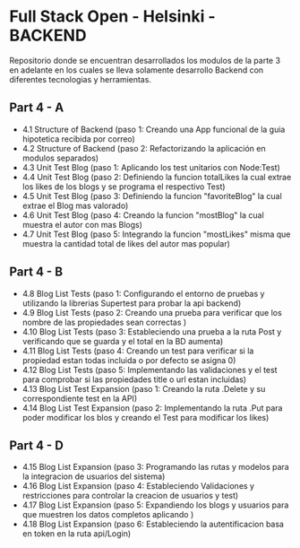 # Full Stack Open - Helsinki - BACKEND

Repositorio donde se encuentran desarrollados los modulos de la parte 3 en adelante en los cuales se lleva solamente desarrollo Backend
con diferentes tecnologias y herramientas.

## Part 4 - A 

- 4.1 Structure of Backend (paso 1: Creando una App funcional de la guia hipotetica recibida por correo)
- 4.2 Structure of Backend (paso 2: Refactorizando la aplicación en modulos separados)
- 4.3 Unit Test Blog (paso 1: Aplicando los test unitarios con Node:Test)
- 4.4 Unit Test Blog (paso 2: Definiendo la funcion totalLikes la cual extrae los likes de los blogs y se programa el respectivo Test)
- 4.5 Unit Test Blog (paso 3: Definiendo la funcion "favoriteBlog" la cual extrae el Blog mas valorado) 
- 4.6 Unit Test Blog (paso 4: Creando la funcion "mostBlog" la cual muestra el autor con mas Blogs)
- 4.7 Unit Test Blog (paso 5: Integrando la funcion "mostLikes" misma que muestra la cantidad total de likes del autor mas popular)

## Part 4 - B
- 4.8 Blog List Tests (paso 1: Configurando el entorno de pruebas y utilizando la librerias Supertest para probar la api backend)
- 4.9 Blog List Tests (paso 2: Creando una prueba para verificar que los nombre de las propiedades sean correctas )
- 4.10 Blog List Tests (paso 3: Estableciendo una prueba a la ruta Post y verificando que se guarda y el total en la BD aumenta)
- 4.11 Blog List Tests (paso 4: Creando un test para verificar si la propiedad <Likes> estan todas incluida o por defecto se asigna 0)
- 4.12 Blog List Tests (paso 5: Implementando las validaciones y el test para comprobar si las propiedades title o url estan incluidas)
- 4.13 Blog List Test Expansion (paso 1: Creando la ruta .Delete y su correspondiente test en la API)
- 4.14 Blog List Test Expansion (paso 2: Implementando la ruta .Put para poder modificar los blos y creando el Test para modificar los likes)

## Part 4 - D
- 4.15 Blog List Expansion (paso 3: Programando las rutas y modelos para la integracion de usuarios del sistema) 
- 4.16 Blog List Expansion (paso 4: Estableciendo Validaciones y restricciones para controlar la creacion de usuarios y test)
- 4.17 Blog List Expansion (paso 5: Expandiendo los blogs y usuarios para que muestren los datos completos aplicando <Populate>)
- 4.18 Blog List Expansion (paso 6: Estableciendo la autentificacion basa en token en la ruta api/Login)